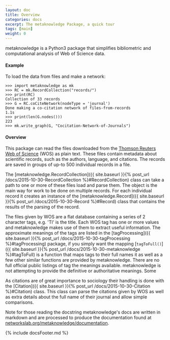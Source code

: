 ```yaml
---
layout: doc
title: Overview
categories: docs
excerpt: The metaknowledge Package, a quick tour
tags: [main]
weight: 0
---
```

<a name="Overview"></a>
metaknowledge is a Python3 package that simplifies bibliometric and computational analysis of Web of Science data.

#### Example

To load the data from files and make a network:

    >>> import metaknowledge as mk
    >>> RC = mk.RecordCollection("records/")
    >>> print(RC)
    Collection of 33 records
    >>> G = RC.coCiteNetwork(nodeType = 'journal')
    Done making a co-citation network of files-from-records                 1.1s
    >>> print(len(G.nodes()))
    223
    >>> mk.write_graph(G, "Cocitation-Network-of-Journals")

#### Overview

This package can read the files downloaded from the [Thomson Reuters Web of Science](https://webofknowledge.com) (WOS) as plain text. These files contain metadata about scientific records, such as the authors, language, and citations. The records are saved in groups of up-to 500 individual records in a file.

The [metaknowledge.RecordCollection]({{ site.baseurl }}{% post_url /docs/2015-10-30-RecordCollection %}#RecordCollection) class can take a path to one or more of these files load and parse them. The object is the main way for work to be done on multiple records. For each individual record it creates an instance of the [metaknowledge.Record]({{ site.baseurl }}{% post_url /docs/2015-10-30-Record %}#Record) class that contains the results of the parsing of the record.

The files given by WOS are a flat database containing a series of 2 character tags, e.g. 'TI' is the title. Each WOS tag has one or more values and metaknowledge makes use of them to extract useful information. The approximate meanings of the tags are listed in the [tagProcessing]({{ site.baseurl }}{% post_url /docs/2015-10-30-tagProcessing %}#tagProcessing) package, if you simply want the mapping [`tagToFull()`]({{ site.baseurl }}{% post_url /docs/2015-10-30-metaknowledge %}#tagToFull) is a function that maps tags to their full names it as well as a few other similar functions are provided by metaknowledge. There are no full official public listings of tag the meanings available. metaknowledge is not attempting to provide the definitive or authoritative meanings. Some

As citations are of great importance to sociology their handling is done with the [Citation]({{ site.baseurl }}{% post_url /docs/2015-10-30-Citation %}#Citation) class. This class can parse the citations given by WOS as well as extra details about the full name of their journal and allow simple comparisons.

Note for those reading the docstring metaknowledge's docs are written in markdown and are processed to produce the documentation found at [networkslab.org/metaknowledge/documentation](http://networkslab.org/metaknowledge/documentation/).





{% include docsFooter.md %}